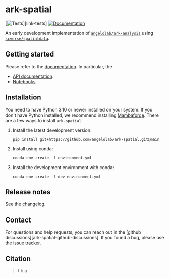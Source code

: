 # ark-spatial

[![Tests][badge-tests]][link-tests]
[![Documentation][badge-docs]][link-docs]

[badge-tests]: https://img.shields.io/github/actions/workflow/status/angelolab/ark-spatial/test.yaml?branch=main
[//]: # "[link-tests]: .github//workflows/test.yml"
[badge-docs]: https://img.shields.io/readthedocs/ark-spatial

An early development implementation of [`angelolab/ark-analysis`](https://github.com/angelolab/ark-analysis) using [`scverse/spatialdata`](https://github.com/scverse/spatialdata).

## Getting started

Please refer to the [documentation](https://ark-spatial.readthedocs.io/). In particular, the

-   [API documentation](https://ark-spatial.readthedocs.io/en/latest/api.html).
-   [Notebooks](https://ark-spatial.readthedocs.io/en/latest/notebooks.html).

## Installation

You need to have Python 3.10 or newer installed on your system. If you don't have
Python installed, we recommend installing [Mambaforge](https://github.com/conda-forge/miniforge#mambaforge).
There are a few ways to install `ark-spatial`.

1. Install the latest development version:
    ```shell
    pip install git+https://github.com/angelolab/ark-spatial.git@main
    ```
2. Install using conda:

    ```shell
    conda env create -f environment.yml
    ```

3. Install the development environment with conda:
    ```shell
    conda env create -f dev-environment.yml
    ```

## Release notes

See the [changelog][changelog].

## Contact

For questions and help requests, you can reach out in the [github discussions][ark-spatial-github-discussions].
If you found a bug, please use the [issue tracker][issue-tracker].

## Citation

> t.b.a

[scverse-discourse]: https://discourse.scverse.org/
[issue-tracker]: https://github.com/angelolab/ark-spatial/issues
[changelog]: https://ark-spatial.readthedocs.io/latest/changelog.html
[link-docs]: https://ark-spatial.readthedocs.io
[link-api]: https://ark-spatial.readthedocs.io/latest/api.html

